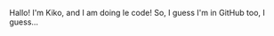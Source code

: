 Hallo! I'm Kiko, and I am doing le code!
So, I guess I'm in GitHub too, I guess...
<!---
KikoCoding/KikoCoding is a ✨ special ✨ repository because its `README.md` (this file) appears on your GitHub profile.
You can click the Preview link to take a look at your changes.
--->
